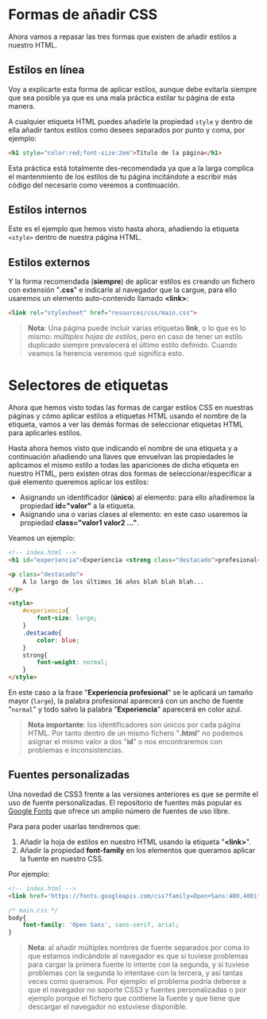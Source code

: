 # Formas de añadir CSS
Ahora vamos a repasar las tres formas que existen de añadir estilos a nuestro HTML.
## Estilos en línea
Voy a explicarte esta forma de aplicar estilos, aunque debe evitarla siempre que sea posible ya que es una mala práctica estilar tu página de esta manera.

A cualquier etiqueta HTML puedes añadirle la propiedad `style` y dentro de ella añadir tantos estilos como desees separados por punto y coma, por ejemplo:

```html
<h1 style="color:red;font-size:2em">Título de la página</h1>
```

Esta práctica está totalmente des-recomendada ya que a la larga complica el mantenmiento de los estilos de tu página incitándote a escribir más código del necesario como veremos a continuación.

## Estilos internos
Este es el ejemplo que hemos visto hasta ahora, añadiendo la etiqueta `<style>` dentro de nuestra página HTML.

## Estilos externos

Y la forma recomendada (**siempre**) de aplicar estilos es creando un fichero con extensión "**.css**" e indicarle al navegador que la cargue, para ello usaremos un elemento auto-contenido llamado **&lt;link&gt;**:

```html
<link rel="stylesheet" href="resources/css/main.css">
```

> **Nota**: Una página puede incluir varias etiquetas **link**, o lo que es lo mismo: *múltiples hojas de estilos*, pero en caso de tener un estilo duplicado siempre prevalecerá el último estilo definido. Cuando veamos la herencia veremos qué significa esto.

# Selectores de etiquetas

Ahora que hemos visto todas las formas de cargar estilos CSS en nuestras páginas y cómo aplicar estilos a etiquetas HTML usando el nombre de la etiqueta, vamos a ver las demás formas de seleccionar etiquetas HTML para aplicarles estilos.

Hasta ahora hemos visto que indicando el nombre de una etiqueta y a continuación añadiendo una llaves que envuelvan las propiedades le aplicamos el mismo estilo a todas las apariciones de dicha etiqueta en nuestro HTML, pero existen otras dos formas de seleccionar/especificar a qué elemento queremos aplicar los estilos:

* Asignando un identificador (**único**) al elemento: para ello añadiremos la propiedad **id="valor"** a la etiqueta.
* Asignando una o varias clases al elemento: en este caso usaremos la propiedad **class="valor1 valor2 ..."**.

Veamos un ejemplo:

```html
<!-- index.html -->
<h1 id="experiencia">Experiencia <strong class="destacado">profesional<strong></h1>

<p class="destacado">
    A lo largo de los últimos 16 años blah blah blah...
</p>

<style>
	#experiencia{
	    font-size: large;
	}
	.destacado{
	    color: blue;
	}
	strong{
	    font-weight: normal;
	}
</style>
```

En este caso a la frase "**Experiencia profesional**" se le aplicará un tamaño mayor (`large`), la palabra profesional aparecerá con un ancho de fuente "`normal`" y todo salvo la palabra "**Experiencia**" aparecerá en color azul.

> **Nota importante**: los identificadores son únicos por cada página HTML. Por tanto dentro de un mismo fichero "**.html**" no podemos asignar el mismo valor a dos "**id**" o nos encontraremos con problemas e inconsistencias.

## Fuentes personalizadas

Una novedad de CSS3 frente a las versiones anteriores es que se permite el uso de fuente personalizadas. El repositorio de fuentes más popular es [Google Fonts](https://www.google.com/fonts) que ofrece un amplio número de fuentes de uso libre.

Para para poder usarlas tendremos que:

1. Añadir la hoja de estilos en nuestro HTML usando la etiqueta "**&lt;link&gt;**".
2. Añadir la propiedad **font-family** en los elementos que queramos aplicar la fuente en nuestro CSS.

Por ejemplo:
```html
<!-- index.html -->
<link href='https://fonts.googleapis.com/css?family=Open+Sans:400,400italic,600italic,700' rel='stylesheet' type='text/css'>
```

```css
/* main.css */
body{
    font-family: 'Open Sans', sans-serif, arial;
}
```

> **Nota**: al añadir múltiples nombres de fuente separados por coma lo que estamos indicándole al navegador es que si tuviese problemas para cargar la primera fuente lo intente con la segunda, y si tuviese problemas con la segunda lo intentase con la tercera, y así tantas veces como queramos. Por ejemplo: el problema podría deberse a que el navegador no soporte CSS3 y fuentes personalizadas o por ejemplo porque el fichero que contiene la fuente y que tiene que descargar el navegador no estuviese disponible.